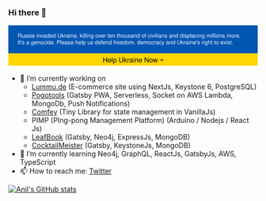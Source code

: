 ### Hi there 👋

[![SWUbanner](https://raw.githubusercontent.com/vshymanskyy/StandWithUkraine/main/banner2-direct.svg)](https://github.com/vshymanskyy/StandWithUkraine/blob/main/docs/README.md)

- 🔭 I’m currently working on 
  - [Lummu.de](https://www.lummu.de/) (E-commerce site using NextJs, Keystone 6, PostgreSQL)
  - [Pogotools](https://pogotools.netlify.app/) (Gatsby PWA, Serverless, Socket on AWS Lambda, MongoDb, Push Notifications)
  - [Comfey](https://github.com/dejavu1987/comfey) (Tiny Library for state management in VanillaJs)
  - PIMP (PIng-pong Management Platform) (Arduino / Nodejs / React Js)
  - [LeafBook](https://plants.review.com.np/) (Gatsby, Neo4j, ExpressJs, MongoDB)
  - [CocktailMeister](https://cocktail.review.com.np/) (Gatsby, KeystoneJs, MongoDB)
- 🌱 I’m currently learning Neo4j, GraphQL, ReactJs, GatsbyJs, AWS, TypeScript
- 📫 How to reach me: [Twitter](https://twitter.com/dejavu1987)

[![Anil's GitHub stats](https://github-readme-stats.vercel.app/api?username=dejavu1987)](https://github.com/anuraghazra/github-readme-stats)
